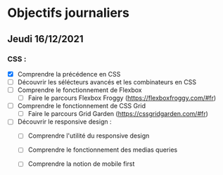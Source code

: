 # Objectifs journaliers

## Jeudi 16/12/2021

### CSS : 
* [x] Comprendre la précédence en CSS
* [ ] Découvrir les sélécteurs avancés et les combinateurs en CSS
* [ ] Comprendre le fonctionnement de Flexbox
    * [ ] Faire le parcours Flexbox Froggy (https://flexboxfroggy.com/#fr)
* [ ] Comprendre le fonctionnement de CSS Grid
    * [ ] Faire le parcours Grid Garden (https://cssgridgarden.com/#fr)

* [ ] Découvrir le responsive design :
    * [ ] Comprendre l'utilité du responsive design
    * [ ] Comprendre le fonctionnement des medias queries
    * [ ] Comprendre la notion de mobile first





